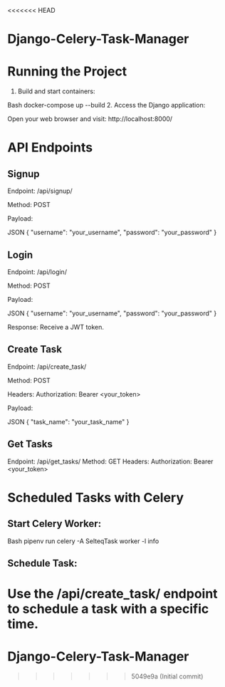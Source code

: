 <<<<<<< HEAD
# Django-Celery-Task-Manager

# Running the Project

1. Build and start containers:

Bash
docker-compose up --build
2. Access the Django application:

Open your web browser and visit: http://localhost:8000/
# API Endpoints

## Signup

Endpoint: /api/signup/

Method: POST

Payload:

JSON
{
  "username": "your_username",
  "password": "your_password"
}
## Login

Endpoint: /api/login/

Method: POST

Payload:

JSON
{
  "username": "your_username",
  "password": "your_password"
}

Response: Receive a JWT token.

## Create Task

Endpoint: /api/create_task/

Method: POST

Headers: Authorization: Bearer <your_token>

Payload:

JSON
{
  "task_name": "your_task_name"
}

## Get Tasks

Endpoint: /api/get_tasks/
Method: GET
Headers: Authorization: Bearer <your_token>
# Scheduled Tasks with Celery

## Start Celery Worker:

Bash
pipenv run celery -A SelteqTask worker -l info

## Schedule Task:

Use the /api/create_task/ endpoint to schedule a task with a specific time.
=======
# Django-Celery-Task-Manager
>>>>>>> 5049e9a (Initial commit)

